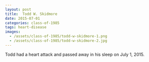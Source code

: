 ```yaml
---
layout: post
title:  Todd W. Skidmore
date: 2015-07-01
categories: class-of-1985
tags: heart-disease
images:
  - /assets/class-of-1985/todd-w-skidmore-1.png
  - /assets/class-of-1985/todd-w-skidmore-2.jpg
---
```


Todd had a heart attack and passed away in his sleep on July 1, 2015.


